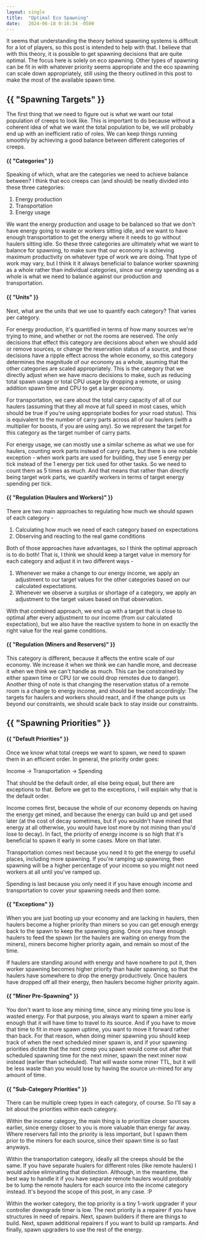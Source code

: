 ```yaml
---
layout: single
title:  "Optimal Eco Spawning"
date:   2024-06-18 0:16:34 -0500
---
```



It seems that understanding the theory behind spawning systems is difficult for a lot of players, so this post is intended to help with that. I believe that with this theory, it is possible to get spawning decisions that are quite optimal. The focus here is solely on eco spawning. Other types of spawning can be fit in with whatever priority seems appropriate and the eco spawning can scale down appropriately, still using the theory outlined in this post to make the most of the available spawn time.

<h2>{{ "Spawning Targets" }}</h2>

The first thing that we need to figure out is what we want our total population of creeps to look like. This is important to do because without a coherent idea of what we want the total population to be, we will probably end up with an inefficient ratio of roles. We can keep things running smoothly by achieving a good balance between different categories of creeps. 

<h4>{{ "Categories" }}</h4>

Speaking of which, what are the categories we need to achieve balance between? I think that eco creeps can (and should) be neatly divided into these three categories:

1) Energy production<br>
2) Transportation<br>
3) Energy usage

We want the energy production and usage to be balanced so that we don't have energy going to waste or workers sitting idle, and we want to have enough transportation to get the energy where it needs to go without haulers sitting idle. So these three categories are ultimately what we want to balance for spawning, to make sure that our economy is achieving maximum productivity on whatever type of work we are doing. That type of work may vary, but I think it it always beneficial to balance worker spawning as a whole rather than individual categories, since our energy spending as a whole is what we need to balance against our production and transportation.

<h4>{{ "Units" }}</h4>

Next, what are the units that we use to quantify each category? That varies per category.

For energy production, it's quantified in terms of how many sources we're trying to mine, and whether or not the rooms are reserved. The only decisions that effect this category are decisions about when we should add or remove sources, or change the reservation status of a source, and those decisions have a ripple effect across the whole economy, so this category determines the magnitude of our economy as a whole, asuming that the other categories are scaled appropriately. This is the category that we directly adjust when we have macro decisions to make, such as reducing total spawn usage or total CPU usage by dropping a remote, or using addition spawn time and CPU to get a larger economy.

For transportation, we care about the total carry capacity of all of our haulers (assuming that they all move at full speed in most cases, which should be true if you're using appropriate bodies for your road status). This is equivalent to the number of carry parts across all of our haulers (with a multiplier for boosts, if you are using any). So we represent the target for this category as the target number of carry parts.

For energy usage, we can mostly use a similar scheme as what we use for haulers, counting work parts instead of carry parts, but there is one notable exception - when work parts are used for building, they use 5 energy per tick instead of the 1 energy per tick used for other tasks. So we need to count them as 5 times as much. And that means that rather than directly being target work parts, we quantify workers in terms of target energy spending per tick.

<h4>{{ "Regulation (Haulers and Workers)" }}</h4>

There are two main approaches to regulating how much we should spawn of each category -

1) Calculating how much we need of each category based on expectations<br>
2) Observing and reacting to the real game conditions

Both of those approaches have advantages, so I think the optimal approach is to do both! That is, I think we should keep a target value in memory for each category and adjust it in two different ways -

1) Whenever we make a change to our energy income, we apply an adjustment to our target values for the other categories based on our calculated expectations.<br>
2) Whenever we observe a surplus or shortage of a category, we apply an adjustment to the target values based on that observation.

With that combined approach, we end up with a target that is close to optimal after every adjustment to our income (from our calculated expectation), but we also have the reactive system to hone in on exactly the right value for the real game conditions.

<h4>{{ "Regulation (Miners and Reservers)" }}</h4>

This category is different, because it affects the entire scale of our economy. We increase it when we think we can handle more, and decrease it when we think we can't handle as much. This can be constrained by either spawn time or CPU (or we could drop remotes due to danger). Another thing of note is that changing the reservation status of a remote room is a change to energy income, and should be treated accordingly: The targets for haulers and workers should react, and if the change puts us beyond our constraints, we should scale back to stay inside our constraints.

<h2>{{ "Spawning Priorities" }}</h2>

<h4>{{ "Default Priorities" }}</h4>

Once we know what total creeps we want to spawn, we need to spawn them in an efficient order. In general, the priority order goes:

Income -> Transportation -> Spending

That should be the default order, all else being equal, but there are exceptions to that. Before we get to the exceptions, I will explain why that is the default order.

Income comes first, because the whole of our economy depends on having the energy get mined, and because the energy can build up and get used later (at the cost of decay sometimes, but if you wouldn't have mined that energy at all otherwise, you would have lost more by not mining than you'd lose to decay). In fact, the priority of energy income is so high that it's beneficial to spawn it early in some cases. More on that later.

Transportation comes next because you need it to get the energy to useful places, including more spawning. If you're ramping up spawning, then spawning will be a higher percentage of your income so you might not need workers at all until you've ramped up.

Spending is last because you only need it if you have enough income and transportation to cover your spawning needs and then some.

<h4>{{ "Exceptions" }}</h4>

When you are just booting up your economy and are lacking in haulers, then haulers become a higher priority than miners so you can get enough energy back to the spawn to keep the spawning going. Once you have enough haulers to feed the spawn (or the haulers are waiting on energy from the miners), miners become higher priority again, and remain so most of the time.

If haulers are standing around with energy and have nowhere to put it, then worker spawning becomes higher priority than hauler spawning, so that the haulers have somewhere to drop the energy productively. Once haulers have dropped off all their energy, then haulers become higher priority again.

<h4>{{ "Miner Pre-Spawning" }}</h4>

You don't want to lose any mining time, since any mining time you lose is wasted energy. For that purpose, you always want to spawn a miner early enough that it will have time to travel to its source. And if you have to move that time to fit in more spawn uptime, you want to move it forward rather than back. For that reason, when doing miner spawning you should keep track of when the next scheduled miner spawn is, and if your spawning priorities dictate that the next creep you spawn would come out after that scheduled spawning time for the next miner, spawn the next miner now instead (earlier than scheduled). That will waste some miner TTL, but it will be less waste than you would lose by having the source un-mined for any amount of time.

<h4>{{ "Sub-Category Priorities" }}</h4>

There can be multiple creep types in each category, of course. So I'll say a bit about the priorities within each category.

Within the income category, the main thing is to prioritize closer sources earlier, since energy closer to you is more valuable than energy far away. Where reservers fall into the priority is less important, but I spawn them prior to the miners for each source, since their spawn time is so fast anyways.

Within the transportation category, ideally all the creeps should be the same. If you have separate hualers for different roles (like remote haulers) I would advise eliminating that distinction. Although, in the meantime, the best way to handle it if you have separate remote haulers would probably be to lump the remote haulers for each source into the income category instead. It's beyond the scope of this post, in any case. :P

Within the worker category, the top priority is a tiny 1-work upgrader if your controller downgrade timer is low. The next priority is a repairer if you have structures in need of repairs. Next, spawn builders if there are things to build. Next, spawn additional repairers if you want to build up ramparts. And finally, spawn upgraders to use the rest of the energy.
